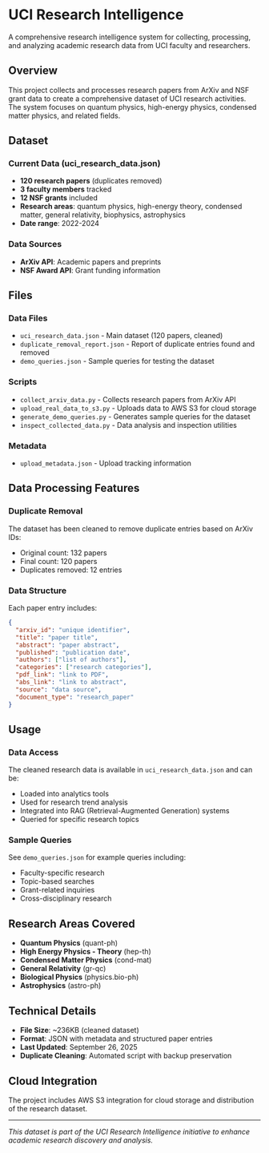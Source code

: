 # UCI Research Intelligence

A comprehensive research intelligence system for collecting, processing, and analyzing academic research data from UCI faculty and researchers.

## Overview

This project collects and processes research papers from ArXiv and NSF grant data to create a comprehensive dataset of UCI research activities. The system focuses on quantum physics, high-energy physics, condensed matter physics, and related fields.

## Dataset

### Current Data (uci_research_data.json)
- **120 research papers** (duplicates removed)
- **3 faculty members** tracked
- **12 NSF grants** included
- **Research areas**: quantum physics, high-energy theory, condensed matter, general relativity, biophysics, astrophysics
- **Date range**: 2022-2024

### Data Sources
- **ArXiv API**: Academic papers and preprints
- **NSF Award API**: Grant funding information

## Files

### Data Files
- `uci_research_data.json` - Main dataset (120 papers, cleaned)
- `duplicate_removal_report.json` - Report of duplicate entries found and removed
- `demo_queries.json` - Sample queries for testing the dataset

### Scripts
- `collect_arxiv_data.py` - Collects research papers from ArXiv API
- `upload_real_data_to_s3.py` - Uploads data to AWS S3 for cloud storage
- `generate_demo_queries.py` - Generates sample queries for the dataset
- `inspect_collected_data.py` - Data analysis and inspection utilities

### Metadata
- `upload_metadata.json` - Upload tracking information

## Data Processing Features

### Duplicate Removal
The dataset has been cleaned to remove duplicate entries based on ArXiv IDs:
- Original count: 132 papers
- Final count: 120 papers
- Duplicates removed: 12 entries

### Data Structure
Each paper entry includes:
```json
{
  "arxiv_id": "unique identifier",
  "title": "paper title",
  "abstract": "paper abstract",
  "published": "publication date",
  "authors": ["list of authors"],
  "categories": ["research categories"],
  "pdf_link": "link to PDF",
  "abs_link": "link to abstract",
  "source": "data source",
  "document_type": "research_paper"
}
```

## Usage

### Data Access
The cleaned research data is available in `uci_research_data.json` and can be:
- Loaded into analytics tools
- Used for research trend analysis
- Integrated into RAG (Retrieval-Augmented Generation) systems
- Queried for specific research topics

### Sample Queries
See `demo_queries.json` for example queries including:
- Faculty-specific research
- Topic-based searches
- Grant-related inquiries
- Cross-disciplinary research

## Research Areas Covered

- **Quantum Physics** (quant-ph)
- **High Energy Physics - Theory** (hep-th)
- **Condensed Matter Physics** (cond-mat)
- **General Relativity** (gr-qc)
- **Biological Physics** (physics.bio-ph)
- **Astrophysics** (astro-ph)

## Technical Details

- **File Size**: ~236KB (cleaned dataset)
- **Format**: JSON with metadata and structured paper entries
- **Last Updated**: September 26, 2025
- **Duplicate Cleaning**: Automated script with backup preservation

## Cloud Integration

The project includes AWS S3 integration for cloud storage and distribution of the research dataset.

---

*This dataset is part of the UCI Research Intelligence initiative to enhance academic research discovery and analysis.*
